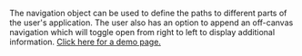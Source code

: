 The navigation object can be used to define the paths to different parts of the user's application. The user also has an option to append an off-canvas navigation which will toggle open from right to left to display additional information. [Click here for a demo page.](navigation-demo)